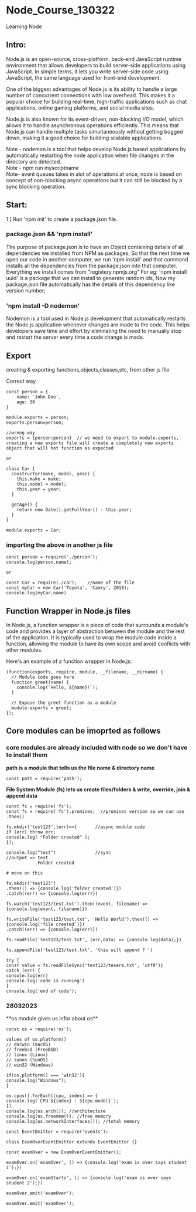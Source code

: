 # Node_Course_130322
Learning Node

<h2>Intro:</h2>

Node.js is an open-source, cross-platform, back-end JavaScript runtime environment that allows developers to build server-side applications using JavaScript. In simple terms, it lets you write server-side code using JavaScript, the same language used for front-end development.</br>

One of the biggest advantages of Node.js is its ability to handle a large number of concurrent connections with low overhead. This makes it a popular choice for building real-time, high-traffic applications such as chat applications, online gaming platforms, and social media sites.</br>

Node.js is also known for its event-driven, non-blocking I/O model, which allows it to handle asynchronous operations efficiently. This means that Node.js can handle multiple tasks simultaneously without getting bogged down, making it a good choice for building scalable applications.</br>

Note - nodemon is a tool that helps develop Node.js based applications by automatically restarting the node application when file changes in the directory are detected.</br>
Note - npm run myscriptname</br>
Note- event queues takes in alot of operations at once, node is based on concept of non-blocking async operations but it can still be blocked by a sync blocking operation.</br>

<h2>Start:</h2>

1.) Run 'npm init' to create a package.json file.

<h3>package.json && 'npm install'</h3>

The purpose of package.json is to have an Object containing details of all dependencies we installed from NPM as packages, So that the next time we open our code in another computer, we run 'npm install' and that command installs all the dependencies from the package.json into that computer. Everything we install comes from "registery.npmjs.org"
For eg: 'npm install uuid' is a package that we can install to generate random ids, Now my package.json file automatically has the details of this dependency like version number;

<h3>'npm install -D nodemon'</h3>

Nodemon is a tool used in Node.js development that automatically restarts the Node.js application whenever changes are made to the code. This helps developers save time and effort by eliminating the need to manually stop and restart the server every time a code change is made.

<h2>Export</h2>

creating & exporting functions,objects,classes,etc, from other js file

Correct way
```
const person = {
    name: 'John Doe',
    age: 30
}

module.exports = person;
exports.person=person;

//wrong way
exports = {person:person}  // we need to export to module.exports, creating a new exports file will create a completely new exports object that will not function as expected

or

class Car {
  constructor(make, model, year) {
    this.make = make;
    this.model = model;
    this.year = year;
  }

  getAge() {
    return new Date().getFullYear() - this.year;
  }
}

module.exports = Car;
```


<h3>importing the above in another js file</h3>

```
const person = require('./person');
console.log(person.name);

or

const Car = require(./car);    //name of the file
const myCar = new Car('Toyota', 'Camry', 2018);
console.log(myCar.name)
```

<h2>Function Wrapper in Node.js files</h2>

In Node.js, a function wrapper is a piece of code that surrounds a module's code and provides a layer of abstraction between the module and the rest of the application. It is typically used to wrap the module code inside a function, allowing the module to have its own scope and avoid conflicts with other modules.

Here's an example of a function wrapper in Node.js:
```
(function(exports, require, module, __filename, __dirname) {
  // Module code goes here
  function greet(name) {
    console.log(`Hello, ${name}!`);
  }

  // Expose the greet function as a module
  module.exports = greet;
});
```

<h2>Core modules can be imoprted as follows</h2>
<h3>core modules are already included with node so we don't have to install them</h3>

**path is a module that tells us the file name & directory name**

```
const path = require('path');
```

**File System Module (fs) lets us create files/folders & write, override, join & append data**

```
const fs = require('fs');
const fs = require('fs').promises;  //promises version so we can use .then()

fs.mkdir('test123',(err)=>{       //async module code
if (err) throw err;
console.log( "Folder created" );
});

console.log("test")               //sync
//output => test
            Folder created

# more on this

fs.mkdir('test123')
.then(() => {console.log('folder created')})
.catch((err) => {console.log(err)})

fs.watch('test123/test.txt').then((event, filename) => {console.log(event, filename)})

fs.writeFile('test123/test.txt', 'Hello World').then(() => {console.log('file created')})
.catch((err) => {console.log(err)})

fs.readFile('test123/test.txt', (err,data) => {console.log(data);})

fs.appendFile('test123/test.txt', 'this will append ? ')

try {
const value = fs.readFileSync('test123/tesere.txt', 'utf8')}
catch (err) {
console.log(err)
console.log('code is running')
}
console.log('end of code');
```

<h3>28032023</h3>
**os module gives us infor about os**


```
const os = require('os');

values of os.platform()
// darwin (macOS)
// freebsd (FreeBSD)
// linux (Linux)
// sunos (SunOS)
// win32 (Windows)

if(os.platform() === 'win32'){
console.log("Windows");
}

os.cpus().forEach((cpu, index) => {
console.log(`CPU ${index} : ${cpu.model}`);
})
console.log(os.arch()); //architecture
console.log(os.freemem()); //free memory
console.log(os.networkInterfaces()); //total memory
```

```
const EventEmitter = require('events');

class ExamOverEventEmitter extends EventEmitter {}

const examOver = new ExamOverEventEmitter();

examOver.on('examOver', () => {console.log('exam is over says student 1');})

examOver.on('examStarts', () => {console.log('exam is over says student 2');})

examOver.emit('examOver');

examOver.emit('examOver');
```

